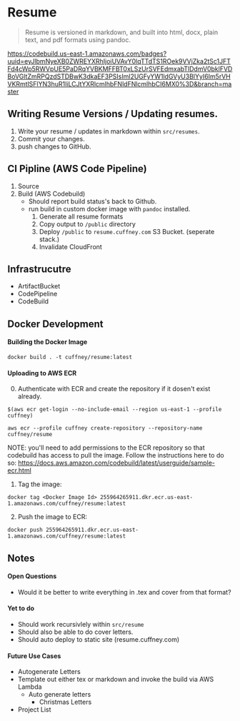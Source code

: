 # Resume

> Resume is versioned in markdown, and built into html, docx, plain text, and pdf formats using pandoc.

https://codebuild.us-east-1.amazonaws.com/badges?uuid=eyJlbmNyeXB0ZWREYXRhIjoiUVAvY0lqTTdTS1ROek9VVjZka2tSc1JFTFd4cWp5RWVpUE5PaDRqYVBKMFFBT0xLSzUrSVFEdmxabTlDdmV0bklFVDBoVGltZmRPQzdSTDBwK3dkaEF3PSIsIml2UGFyYW1ldGVyU3BlYyI6Im5rVHVKRmtlSFlYN3huR1IiLCJtYXRlcmlhbFNldFNlcmlhbCI6MX0%3D&branch=master

## Writing Resume Versions / Updating resumes. 

1. Write your resume / updates in markdown within `src/resumes`.
2. Commit your changes.
3. push changes to GitHub.

## CI Pipline (AWS Code Pipeline)

1. Source
2. Build (AWS Codebuild)
   - Should report build status's back to Github.
   - run build in custom docker image with `pandoc` installed.
     1. Generate all resume formats
     2. Copy output to `/public` directory
     3. Deploy `/public` to `resume.cuffney.com` S3 Bucket. (seperate stack.)
     4. Invalidate CloudFront 

## Infrastrucutre

- ArtifactBucket
- CodePipeline
- CodeBuild

## Docker Development

#### Building the Docker Image

`docker build . -t cuffney/resume:latest`

#### Uploading to AWS ECR

0. Authenticate with ECR and create the repository if it dosen't exist already.

`$(aws ecr get-login --no-include-email --region us-east-1 --profile cuffney)`

`aws ecr --profile cuffney create-repository --repository-name cuffney/resume`

NOTE: you'll need to add permissions to the ECR repository so that codebuild has access to pull the image. Follow the instructions here to do so: https://docs.aws.amazon.com/codebuild/latest/userguide/sample-ecr.html

1. Tag the image:

`docker tag <Docker Image Id> 255964265911.dkr.ecr.us-east-1.amazonaws.com/cuffney/resume:latest`

2. Push the image to ECR:

`docker push 255964265911.dkr.ecr.us-east-1.amazonaws.com/cuffney/resume:latest`

## Notes

#### Open Questions
- Would it be better to write everything in .tex and cover from that format?

#### Yet to do
- Should work recursivlely within `src/resume`
- Should also be able to do cover letters.
- Should auto deploy to static site (resume.cuffney.com)

#### Future Use Cases

- Autogenerate Letters
- Template out either tex or markdown and invoke the build via AWS Lambda
  - Auto generate letters
    - Christmas Letters
- Project List